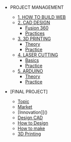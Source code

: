 <!-- 侧边栏 docs/_sidebar.md -->
- PROJECT MANAGEMENT
  - [1. HOW TO BUILD WEB](PM/Howtobuild/githubpage.md)
  - [2. CAD DESIGN]()
    - [Fusion 360](PM/CAD/installcad.md)
    - [Practices](PM/CAD/practicecad.md)
  - [3. 3D PRINTING]()
    - [Theory](PM/3dprinting/theory.md)
    - [Practice](PM/3dprinting/practice.md)
  - [4. LASER CUTTING]()
    - [Basics](https://www.nexmaker.com/doc/6laser_cutter/basic.html)
    - [Practice](https://www.nexmaker.com/doc/6laser_cutter/Design_guide.html)
  - [5. ARDUINO]()
    - [Theory](https://www.nexmaker.com/doc/5arduino/arduino_basic.html)
    - [Practice](PM/Arduino/practice.md)


- [FINAL PROJECT]
  - [Topic](FINALPROJECT/topic.md)
  - [Market]()
  - [Innovation]]()
  - [Design CAD]()
   - [How to Design]()
   - [How to make]()
  - [3D Printing]()